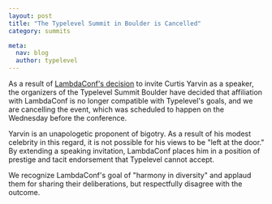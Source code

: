 ```yaml
---
layout: post
title: "The Typelevel Summit in Boulder is Cancelled"
category: summits

meta:
  nav: blog
  author: typelevel
---
```


As a result of
[LambdaConf's decision](http://degoes.net/articles/lambdaconf-inclusion)
to invite Curtis Yarvin as a speaker, the organizers of the Typelevel
Summit Boulder have decided that affiliation with LambdaConf is no
longer compatible with Typelevel's goals, and we are cancelling the
event, which was scheduled to happen on the Wednesday before the
conference.

Yarvin is an unapologetic proponent of bigotry. As a result of his
modest celebrity in this regard, it is not possible for his views to
be "left at the door." By extending a speaking invitation, LambdaConf
places him in a position of prestige and tacit endorsement that
Typelevel cannot accept.

We recognize LambdaConf's goal of "harmony in diversity" and applaud
them for sharing their deliberations, but respectfully disagree with
the outcome.
